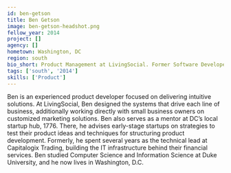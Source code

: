 ```yaml
---
id: ben-getson
title: Ben Getson
image: ben-getson-headshot.png
fellow_year: 2014
project: []
agency: []
hometown: Washington, DC
region: south
bio_short: Product Management at LivingSocial. Former Software Developer (but constant hobbyist). Startup Mentor at 1776. CS/Information Science, Duke.
tags: ['south', '2014']
skills: ['Product']
---
```


Ben is an experienced product developer focused on delivering intuitive solutions. At LivingSocial, Ben designed the systems that drive each line of business, additionally working directly with small business owners on customized marketing solutions. Ben also serves as a mentor at DC’s local startup hub, 1776. There, he advises early-stage startups on strategies to test their product ideas and techniques for structuring product development. Formerly, he spent several years as the technical lead at Capitalogix Trading, building the IT infrastructure behind their financial services. Ben studied Computer Science and Information Science at Duke University, and he now lives in Washington, D.C.
